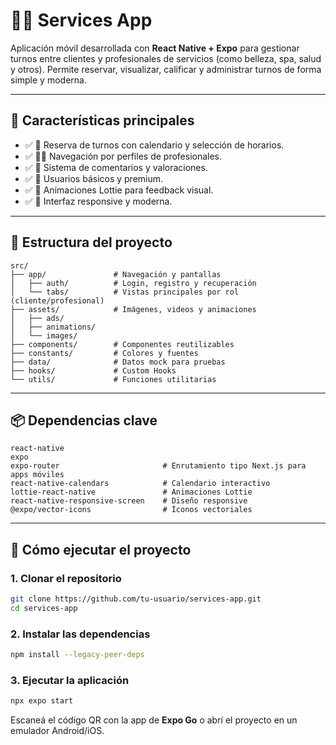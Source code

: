 # 🧖‍♀️ Services App

Aplicación móvil desarrollada con **React Native + Expo** para gestionar turnos entre clientes y profesionales de servicios (como belleza, spa, salud y otros). Permite reservar, visualizar, calificar y administrar turnos de forma simple y moderna.

---

## 🚀 Características principales

- ✅ 📅 Reserva de turnos con calendario y selección de horarios.
- ✅ 👩‍💼 Navegación por perfiles de profesionales.
- ✅ 💬 Sistema de comentarios y valoraciones.
- ✅ 📢 Usuarios básicos y premium.
- ✅ 🎥 Animaciones Lottie para feedback visual.
- ✅ 📲 Interfaz responsive y moderna.

---

## 📁 Estructura del proyecto

```
src/
├── app/               # Navegación y pantallas
│   ├── auth/          # Login, registro y recuperación
│   └── tabs/          # Vistas principales por rol (cliente/profesional)
├── assets/            # Imágenes, videos y animaciones
│   ├── ads/
│   ├── animations/
│   └── images/
├── components/        # Componentes reutilizables
├── constants/         # Colores y fuentes
├── data/              # Datos mock para pruebas
├── hooks/             # Custom Hooks
└── utils/             # Funciones utilitarias
```

---

## 📦 Dependencias clave

```
react-native
expo
expo-router                       # Enrutamiento tipo Next.js para apps móviles
react-native-calendars            # Calendario interactivo
lottie-react-native               # Animaciones Lottie
react-native-responsive-screen    # Diseño responsive
@expo/vector-icons                # Íconos vectoriales
```

---

## 🧪 Cómo ejecutar el proyecto

### 1. Clonar el repositorio

```bash
git clone https://github.com/tu-usuario/services-app.git
cd services-app
```

### 2. Instalar las dependencias

```bash
npm install --legacy-peer-deps
```

### 3. Ejecutar la aplicación

```bash
npx expo start
```

Escaneá el código QR con la app de **Expo Go** o abrí el proyecto en un emulador Android/iOS.